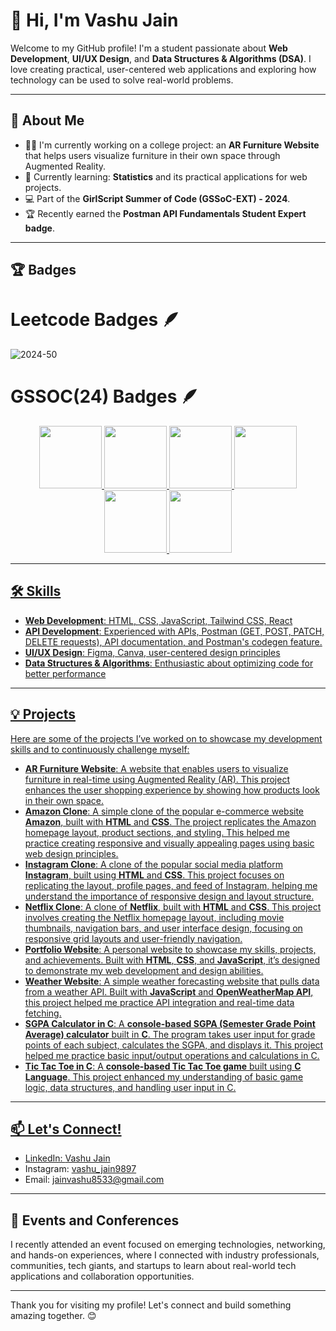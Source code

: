 # 👋 Hi, I'm Vashu Jain

Welcome to my GitHub profile! I'm a student passionate about **Web Development**, **UI/UX Design**, and **Data Structures & Algorithms (DSA)**. I love creating practical, user-centered web applications and exploring how technology can be used to solve real-world problems.

---

## 🚀 About Me

- 👨‍💻 I'm currently working on a college project: an **AR Furniture Website** that helps users visualize furniture in their own space through Augmented Reality.
- 🌱 Currently learning: **Statistics** and its practical applications for web projects.
- 💻 Part of the **GirlScript Summer of Code (GSSoC-EXT) - 2024**.
- 🏆 Recently earned the **Postman API Fundamentals Student Expert badge**.

---

## 🏆 Badges

# Leetcode Badges 🪶
![2024-50](https://github.com/user-attachments/assets/d2155ad1-eb62-4f48-8506-7d52b9d25fa5)

# GSSOC(24) Badges 🪶
<div style='display:flex; align-items:center; gap: 10px;' align='center'><a href="https://gssoc.girlscript.tech/leaderboard">
<img src="https://raw.githubusercontent.com/GSSoC24/Postman-Challenge/main/docs/assets/Postman%20White.png" width="100px" height="100px" />
  <img src="https://raw.githubusercontent.com/GSSoC24/Postman-Challenge/main/docs/assets/1.png" width="100px" height="100px" />
  <img src="https://raw.githubusercontent.com/GSSoC24/Postman-Challenge/main/docs/assets/2.png" width="100px" height="100px" />
  <img src="https://raw.githubusercontent.com/GSSoC24/Postman-Challenge/main/docs/assets/3.png" width="100px" height="100px" />
  <img src="https://raw.githubusercontent.com/GSSoC24/Postman-Challenge/main/docs/assets/4.png" width="100px" height="100px" />
  <img src="https://raw.githubusercontent.com/GSSoC24/Postman-Challenge/main/docs/assets/5.png" width="100px" height="100px" />
</div>

---

## 🛠 Skills

- **Web Development**: HTML, CSS, JavaScript, Tailwind CSS, React
- **API Development**: Experienced with APIs, Postman (GET, POST, PATCH, DELETE requests), API documentation, and Postman's codegen feature.
- **UI/UX Design**: Figma, Canva, user-centered design principles
- **Data Structures & Algorithms**: Enthusiastic about optimizing code for better performance

---

## 💡 Projects

Here are some of the projects I’ve worked on to showcase my development skills and to continuously challenge myself:

- **AR Furniture Website**: A website that enables users to visualize furniture in real-time using Augmented Reality (AR). This project enhances the user shopping experience by showing how products look in their own space.
- **Amazon Clone**: A simple clone of the popular e-commerce website **Amazon**, built with **HTML** and **CSS**. The project replicates the Amazon homepage layout, product sections, and styling. This helped me practice creating responsive and visually appealing pages using basic web design principles.
- **Instagram Clone**: A clone of the popular social media platform **Instagram**, built using **HTML** and **CSS**. This project focuses on replicating the layout, profile pages, and feed of Instagram, helping me understand the importance of responsive design and layout structure.
- **Netflix Clone**: A clone of **Netflix**, built with **HTML** and **CSS**. This project involves creating the Netflix homepage layout, including movie thumbnails, navigation bars, and user interface design, focusing on responsive grid layouts and user-friendly navigation.
- **Portfolio Website**: A personal website to showcase my skills, projects, and achievements. Built with **HTML**, **CSS**, and **JavaScript**, it’s designed to demonstrate my web development and design abilities.
- **Weather Website**: A simple weather forecasting website that pulls data from a weather API. Built with **JavaScript** and **OpenWeatherMap API**, this project helped me practice API integration and real-time data fetching.
- **SGPA Calculator in C**: A **console-based SGPA (Semester Grade Point Average) calculator** built in **C**. The program takes user input for grade points of each subject, calculates the SGPA, and displays it. This project helped me practice basic input/output operations and calculations in C.
- **Tic Tac Toe in C**: A **console-based Tic Tac Toe game** built using **C Language**. This project enhanced my understanding of basic game logic, data structures, and handling user input in C.

---

## 📫 Let's Connect!

- LinkedIn: [Vashu Jain](https://www.linkedin.com/in/vashu-jain-202064296/)
- Instagram: [vashu_jain9897](https://www.instagram.com/vashu_jain9897/)
- Email: [jainvashu8533@gmail.com](mailto:jainvashu8533@gmail.com)

---

## 🎉 Events and Conferences

I recently attended an event focused on emerging technologies, networking, and hands-on experiences, where I connected with industry professionals, communities, tech giants, and startups to learn about real-world tech applications and collaboration opportunities.

---

Thank you for visiting my profile! Let's connect and build something amazing together. 😊


<!---
VashuJain2024/VashuJain2024 is a ✨ special ✨ repository because its `README.md` (this file) appears on your GitHub profile.
You can click the Preview link to take a look at your changes.
--->
